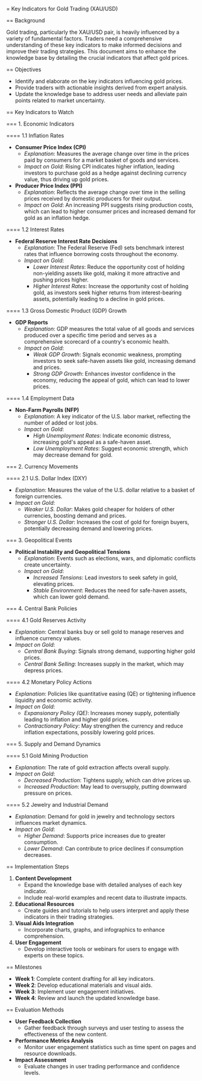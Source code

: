 = Key Indicators for Gold Trading (XAU/USD)

== Background

Gold trading, particularly the XAU/USD pair, is heavily influenced by a variety of fundamental factors. Traders need a comprehensive understanding of these key indicators to make informed decisions and improve their trading strategies. This document aims to enhance the knowledge base by detailing the crucial indicators that affect gold prices.

== Objectives

- Identify and elaborate on the key indicators influencing gold prices.
- Provide traders with actionable insights derived from expert analysis.
- Update the knowledge base to address user needs and alleviate pain points related to market uncertainty.

== Key Indicators to Watch

=== 1. Economic Indicators

==== 1.1 Inflation Rates

- **Consumer Price Index (CPI)**
  - *Explanation*: Measures the average change over time in the prices paid by consumers for a market basket of goods and services.
  - *Impact on Gold*: Rising CPI indicates higher inflation, leading investors to purchase gold as a hedge against declining currency value, thus driving up gold prices.
- **Producer Price Index (PPI)**
  - *Explanation*: Reflects the average change over time in the selling prices received by domestic producers for their output.
  - *Impact on Gold*: An increasing PPI suggests rising production costs, which can lead to higher consumer prices and increased demand for gold as an inflation hedge.

==== 1.2 Interest Rates

- **Federal Reserve Interest Rate Decisions**
  - *Explanation*: The Federal Reserve (Fed) sets benchmark interest rates that influence borrowing costs throughout the economy.
  - *Impact on Gold*:
    - *Lower Interest Rates*: Reduce the opportunity cost of holding non-yielding assets like gold, making it more attractive and pushing prices higher.
    - *Higher Interest Rates*: Increase the opportunity cost of holding gold, as investors seek higher returns from interest-bearing assets, potentially leading to a decline in gold prices.

==== 1.3 Gross Domestic Product (GDP) Growth

- **GDP Reports**
  - *Explanation*: GDP measures the total value of all goods and services produced over a specific time period and serves as a comprehensive scorecard of a country's economic health.
  - *Impact on Gold*:
    - *Weak GDP Growth*: Signals economic weakness, prompting investors to seek safe-haven assets like gold, increasing demand and prices.
    - *Strong GDP Growth*: Enhances investor confidence in the economy, reducing the appeal of gold, which can lead to lower prices.

==== 1.4 Employment Data

- **Non-Farm Payrolls (NFP)**
  - *Explanation*: A key indicator of the U.S. labor market, reflecting the number of added or lost jobs.
  - *Impact on Gold*:
    - *High Unemployment Rates*: Indicate economic distress, increasing gold's appeal as a safe-haven asset.
    - *Low Unemployment Rates*: Suggest economic strength, which may decrease demand for gold.

=== 2. Currency Movements

==== 2.1 U.S. Dollar Index (DXY)

- *Explanation*: Measures the value of the U.S. dollar relative to a basket of foreign currencies.
- *Impact on Gold*:
  - *Weaker U.S. Dollar*: Makes gold cheaper for holders of other currencies, boosting demand and prices.
  - *Stronger U.S. Dollar*: Increases the cost of gold for foreign buyers, potentially decreasing demand and lowering prices.

=== 3. Geopolitical Events

- **Political Instability and Geopolitical Tensions**
  - *Explanation*: Events such as elections, wars, and diplomatic conflicts create uncertainty.
  - *Impact on Gold*:
    - *Increased Tensions*: Lead investors to seek safety in gold, elevating prices.
    - *Stable Environment*: Reduces the need for safe-haven assets, which can lower gold demand.

=== 4. Central Bank Policies

==== 4.1 Gold Reserves Activity

- *Explanation*: Central banks buy or sell gold to manage reserves and influence currency values.
- *Impact on Gold*:
  - *Central Bank Buying*: Signals strong demand, supporting higher gold prices.
  - *Central Bank Selling*: Increases supply in the market, which may depress prices.

==== 4.2 Monetary Policy Actions

- *Explanation*: Policies like quantitative easing (QE) or tightening influence liquidity and economic activity.
- *Impact on Gold*:
  - *Expansionary Policy (QE)*: Increases money supply, potentially leading to inflation and higher gold prices.
  - *Contractionary Policy*: May strengthen the currency and reduce inflation expectations, possibly lowering gold prices.

=== 5. Supply and Demand Dynamics

==== 5.1 Gold Mining Production

- *Explanation*: The rate of gold extraction affects overall supply.
- *Impact on Gold*:
  - *Decreased Production*: Tightens supply, which can drive prices up.
  - *Increased Production*: May lead to oversupply, putting downward pressure on prices.

==== 5.2 Jewelry and Industrial Demand

- *Explanation*: Demand for gold in jewelry and technology sectors influences market dynamics.
- *Impact on Gold*:
  - *Higher Demand*: Supports price increases due to greater consumption.
  - *Lower Demand*: Can contribute to price declines if consumption decreases.

== Implementation Steps

1. **Content Development**
   - Expand the knowledge base with detailed analyses of each key indicator.
   - Include real-world examples and recent data to illustrate impacts.
2. **Educational Resources**
   - Create guides and tutorials to help users interpret and apply these indicators in their trading strategies.
3. **Visual Aids Integration**
   - Incorporate charts, graphs, and infographics to enhance comprehension.
4. **User Engagement**
   - Develop interactive tools or webinars for users to engage with experts on these topics.

== Milestones

- **Week 1**: Complete content drafting for all key indicators.
- **Week 2**: Develop educational materials and visual aids.
- **Week 3**: Implement user engagement initiatives.
- **Week 4**: Review and launch the updated knowledge base.

== Evaluation Methods

- **User Feedback Collection**
  - Gather feedback through surveys and user testing to assess the effectiveness of the new content.
- **Performance Metrics Analysis**
  - Monitor user engagement statistics such as time spent on pages and resource downloads.
- **Impact Assessment**
  - Evaluate changes in user trading performance and confidence levels.
